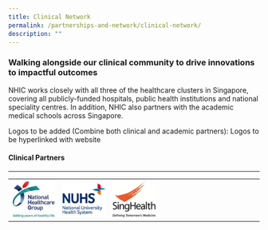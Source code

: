 ```yaml
---
title: Clinical Network
permalink: /partnerships-and-network/clinical-network/
description: ""
---
```

### Walking alongside our clinical community to drive innovations to impactful outcomes

NHIC works closely with all three of the healthcare clusters in Singapore, covering all publicly-funded hospitals, public health institutions and national speciality centres. In addition, NHIC also partners with the academic medical schools across Singapore. 

Logos to be added (Combine both clinical and academic partners): Logos to be hyperlinked with website

#### Clinical Partners

---

<table>
	<tbody>
		<tr>
			<td width="20%">
				<img src="/images/Partners%20Icons/nhg-logo.jpg">
			</td>
			<td width="20%">
				<img src="/images/Partners%20Icons/nuhs_logo_201912.jpg">
			</td>
			<td width="20%">
				<img src="/images/Partners%20Icons/singhealth.jpg">
			</td>
			<td width="20%">
			</td>
			<td width="20%">
			</td>
		</tr>
	</tbody>
</table>
	